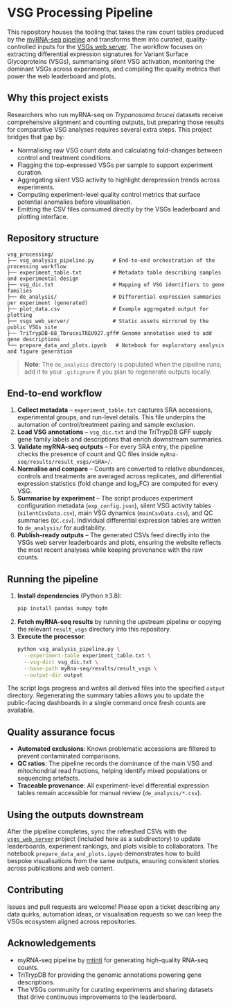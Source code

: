 # VSG Processing Pipeline

This repository houses the tooling that takes the raw count tables produced by the [myRNA-seq pipeline](https://github.com/mtinti/myRna-seq) and transforms them into curated, quality-controlled inputs for the [VSGs web server](https://vsgs-web-server.pages.dev/). The workflow focuses on extracting differential expression signatures for Variant Surface Glycoproteins (VSGs), summarising silent VSG activation, monitoring the dominant VSGs across experiments, and compiling the quality metrics that power the web leaderboard and plots.

## Why this project exists

Researchers who run myRNA-seq on *Trypanosoma brucei* datasets receive comprehensive alignment and counting outputs, but preparing those results for comparative VSG analyses requires several extra steps. This project bridges that gap by:

- Normalising raw VSG count data and calculating fold-changes between control and treatment conditions.
- Flagging the top-expressed VSGs per sample to support experiment curation.
- Aggregating silent VSG activity to highlight derepression trends across experiments.
- Computing experiment-level quality control metrics that surface potential anomalies before visualisation.
- Emitting the CSV files consumed directly by the VSGs leaderboard and plotting interface.

## Repository structure

```
vsg_processing/
├── vsg_analysis_pipeline.py      # End-to-end orchestration of the processing workflow
├── experiment_table.txt          # Metadata table describing samples and experimental design
├── vsg_dic.txt                   # Mapping of VSG identifiers to gene families
├── de_analysis/                  # Differential expression summaries per experiment (generated)
├── plot_data.csv                 # Example aggregated output for plotting
├── vsgs_web_server/              # Static assets mirrored by the public VSGs site
├── TriTrypDB-68_TbruceiTREU927.gff# Genome annotation used to add gene descriptions
└── prepare_data_and_plots.ipynb   # Notebook for exploratory analysis and figure generation
```

> **Note**: The `de_analysis` directory is populated when the pipeline runs; add it to your `.gitignore` if you plan to regenerate outputs locally.

## End-to-end workflow

1. **Collect metadata** – `experiment_table.txt` captures SRA accessions, experimental groups, and run-level details. This file underpins the automation of control/treatment pairing and sample exclusion.
2. **Load VSG annotations** – `vsg_dic.txt` and the TriTrypDB GFF supply gene family labels and descriptions that enrich downstream summaries.
3. **Validate myRNA-seq outputs** – For every SRA entry, the pipeline checks the presence of count and QC files inside `myRna-seq/results/result_vsgs/<SRA>/`.
4. **Normalise and compare** – Counts are converted to relative abundances, controls and treatments are averaged across replicates, and differential expression statistics (fold change and log₂FC) are computed for every VSG.
5. **Summarise by experiment** – The script produces experiment configuration metadata (`exp_config.json`), silent VSG activity tables (`silentCsvData.csv`), main VSG dynamics (`mainCsvData.csv`), and QC summaries (`QC.csv`). Individual differential expression tables are written to `de_analysis/` for auditability.
6. **Publish-ready outputs** – The generated CSVs feed directly into the VSGs web server leaderboards and plots, ensuring the website reflects the most recent analyses while keeping provenance with the raw counts.

## Running the pipeline

1. **Install dependencies** (Python ≥3.8):
   ```bash
   pip install pandas numpy tqdm
   ```
2. **Fetch myRNA-seq results** by running the upstream pipeline or copying the relevant `result_vsgs` directory into this repository.
3. **Execute the processor**:
   ```bash
   python vsg_analysis_pipeline.py \
     --experiment-table experiment_table.txt \
     --vsg-dict vsg_dic.txt \
     --base-path myRna-seq/results/result_vsgs \
     --output-dir output
   ```

The script logs progress and writes all derived files into the specified `output` directory. Regenerating the summary tables allows you to update the public-facing dashboards in a single command once fresh counts are available.

## Quality assurance focus

- **Automated exclusions**: Known problematic accessions are filtered to prevent contaminated comparisons.
- **QC ratios**: The pipeline records the dominance of the main VSG and mitochondrial read fractions, helping identify mixed populations or sequencing artefacts.
- **Traceable provenance**: All experiment-level differential expression tables remain accessible for manual review (`de_analysis/*.csv`).

## Using the outputs downstream

After the pipeline completes, sync the refreshed CSVs with the [`vsgs_web_server`](https://vsgs-web-server.pages.dev/) project (included here as a subdirectory) to update leaderboards, experiment rankings, and plots visible to collaborators. The notebook `prepare_data_and_plots.ipynb` demonstrates how to build bespoke visualisations from the same outputs, ensuring consistent stories across publications and web content.

## Contributing

Issues and pull requests are welcome! Please open a ticket describing any data quirks, automation ideas, or visualisation requests so we can keep the VSGs ecosystem aligned across repositories.

## Acknowledgements

- myRNA-seq pipeline by [mtinti](https://github.com/mtinti/myRna-seq) for generating high-quality RNA-seq counts.
- TriTrypDB for providing the genomic annotations powering gene descriptions.
- The VSGs community for curating experiments and sharing datasets that drive continuous improvements to the leaderboard.

